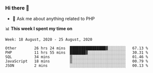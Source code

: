 ### Hi there 👋

<!--
**mustafaculban/mustafaculban** is a ✨ _special_ ✨ repository because its `README.md` (this file) appears on your GitHub profile.

Here are some ideas to get you started:

- 🌱 I’m currently learning ...
- 👯 I’m looking to collaborate on ...
- 🤔 I’m looking for help with ...
- 📫 How to reach me: ...
- 😄 Pronouns: ...
- ⚡ Fun fact: ...

-->
- 💬 Ask me about anything related to PHP


📊 **This week I spent my time on**
<!--START_SECTION:waka-->
```text
Week: 18 August, 2020 - 25 August, 2020

Other        26 hrs 24 mins  ████████████████▓░░░░░░░░   67.13 % 
PHP          11 hrs 55 mins  ███████▓░░░░░░░░░░░░░░░░░   30.31 % 
SQL          34 mins         ▒░░░░░░░░░░░░░░░░░░░░░░░░   01.46 % 
JavaScript   18 mins         ▒░░░░░░░░░░░░░░░░░░░░░░░░   00.79 % 
JSON         2 mins          ░░░░░░░░░░░░░░░░░░░░░░░░░   00.13 % 
```
<!--END_SECTION:waka-->
